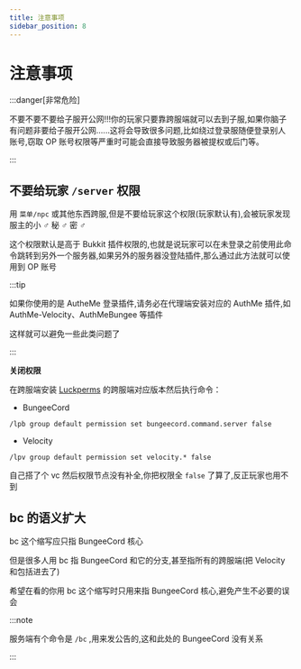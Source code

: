 ```yaml
---
title: 注意事项
sidebar_position: 8
---
```


# 注意事项

:::danger[非常危险]

不要不要不要给子服开公网!!!你的玩家只要靠跨服端就可以去到子服,如果你脑子有问题非要给子服开公网......这将会导致很多问题,比如绕过登录服随便登录别人账号,窃取 OP 账号权限等严重时可能会直接导致服务器被提权或后门等。

:::

## 不要给玩家 `/server` 权限

用 `菜单/npc` 或其他东西跨服,但是不要给玩家这个权限(玩家默认有),会被玩家发现服主的小 ♂ 秘 ♂ 密 ♂

这个权限默认是高于 Bukkit 插件权限的,也就是说玩家可以在未登录之前使用此命令跳转到另外一个服务器,如果另外的服务器没登陆插件,那么通过此方法就可以使用到 OP 账号

:::tip

如果你使用的是 AutheMe 登录插件,请务必在代理端安装对应的 AuthMe 插件,如 AuthMe-Velocity、AuthMeBungee 等插件

这样就可以避免一些此类问题了

:::

**关闭权限**

在跨服端安装 [Luckperms](/docs-java/process/plugin/ManageTool/Permission/Permission.md) 的跨服端对应版本然后执行命令：

- BungeeCord

```
/lpb group default permission set bungeecord.command.server false
```

- Velocity

```
/lpv group default permission set velocity.* false
```

自己搭了个 vc 然后权限节点没有补全,你把权限全 `false` 了算了,反正玩家也用不到

## bc 的语义扩大

bc 这个缩写应只指 BungeeCord 核心

但是很多人用 bc 指 BungeeCord 和它的分支,甚至指所有的跨服端(把 Velocity 和包括进去了)

希望在看的你用 bc 这个缩写时只用来指 BungeeCord 核心,避免产生不必要的误会

:::note

服务端有个命令是 `/bc` ,用来发公告的,这和此处的 BungeeCord 没有关系

:::
